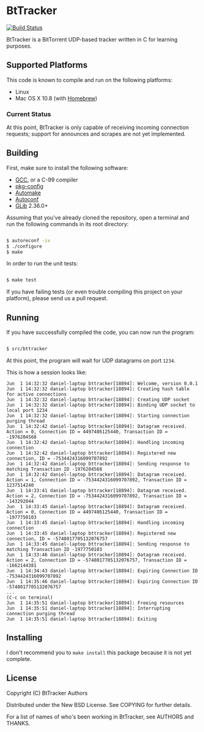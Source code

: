 # BtTracker

[![Build Status](https://travis-ci.org/danielfm/bttracker.png?branch=master)](https://travis-ci.org/danielfm/bttracker)

BtTracker is a BitTorrent UDP-based tracker written in C for learning purposes.

## Supported Platforms

This code is known to compile and run on the following platforms:

* Linux
* Mac OS X 10.8 (with [Homebrew](http://mxcl.github.io/homebrew/))

### Current Status

At this point, BtTracker is only capable of receiving incoming connection
requests; support for announces and scrapes are not yet implemented.

## Building

First, make sure to install the following software:

* [GCC](http://gcc.gnu.org/), or a C-99 compiler
* [pkg-config](http://www.freedesktop.org/wiki/Software/pkg-config/)
* [Automake](http://www.gnu.org/software/automake/)
* [Autoconf](http://www.gnu.org/software/autoconf/‎)
* [GLib](https://developer.gnome.org/glib/) 2.36.0+

Assuming that you've already cloned the repository, open a terminal and run the
following commands in its root directory:

````bash

$ autoreconf -iv
$ ./configure
$ make
````

In order to run the unit tests:

````bash

$ make test
````

If you have failing tests (or even trouble compiling this project on your
platform), please send us a pull request.

## Running

If you have successfully compiled the code, you can now run the program:

````bash

$ src/bttracker
````

At this point, the program will wait for UDP datagrams on port `1234`.

This is how a session looks like:

    Jun  1 14:32:32 daniel-laptop bttracker[18894]: Welcome, version 0.0.1
    Jun  1 14:32:32 daniel-laptop bttracker[18894]: Creating hash table for active connections
    Jun  1 14:32:32 daniel-laptop bttracker[18894]: Creating UDP socket
    Jun  1 14:32:32 daniel-laptop bttracker[18894]: Binding UDP socket to local port 1234
    Jun  1 14:32:32 daniel-laptop bttracker[18894]: Starting connection purging thread
    Jun  1 14:32:42 daniel-laptop bttracker[18894]: Datagram received. Action = 0, Connection ID = 4497486125440, Transaction ID = -1976204568
    Jun  1 14:32:42 daniel-laptop bttracker[18894]: Handling incoming connection
    Jun  1 14:32:42 daniel-laptop bttracker[18894]: Registered new connection, ID = -7534424316099707892
    Jun  1 14:32:42 daniel-laptop bttracker[18894]: Sending response to matching Transaction ID -1976204568
    Jun  1 14:32:42 daniel-laptop bttracker[18894]: Datagram received. Action = 1, Connection ID = -7534424316099707892, Transaction ID = 1237514240
    Jun  1 14:33:41 daniel-laptop bttracker[18894]: Datagram received. Action = 2, Connection ID = -7534424316099707892, Transaction ID = -143292844
    Jun  1 14:33:45 daniel-laptop bttracker[18894]: Datagram received. Action = 0, Connection ID = 4497486125440, Transaction ID = -1977750103
    Jun  1 14:33:45 daniel-laptop bttracker[18894]: Handling incoming connection
    Jun  1 14:33:45 daniel-laptop bttracker[18894]: Registered new connection, ID = -5748017705132076757
    Jun  1 14:33:45 daniel-laptop bttracker[18894]: Sending response to matching Transaction ID -1977750103
    Jun  1 14:33:46 daniel-laptop bttracker[18894]: Datagram received. Action = 2, Connection ID = -5748017705132076757, Transaction ID = -1662144381
    Jun  1 14:34:43 daniel-laptop bttracker[18894]: Expiring Connection ID -7534424316099707892
    Jun  1 14:35:46 daniel-laptop bttracker[18894]: Expiring Connection ID -5748017705132076757
    ...
    (C-c on terminal)
    Jun  1 14:35:51 daniel-laptop bttracker[18894]: Freeing resources
    Jun  1 14:35:51 daniel-laptop bttracker[18894]: Interrupting connection purging thread
    Jun  1 14:35:51 daniel-laptop bttracker[18894]: Exiting

## Installing

I don't recommend you to `make install` this package because it is not yet
complete.

## License

Copyright (C) BtTracker Authors

Distributed under the New BSD License. See COPYING for further details.

For a list of names of who's been working in BtTracker, see AUTHORS and THANKS.
